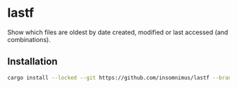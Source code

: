 # lastf

Show which files are oldest by date created, modified or last accessed (and combinations).

## Installation

```sh
cargo install --locked --git https://github.com/insomnimus/lastf --branch main
```
